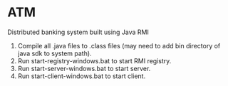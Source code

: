 # ATM
Distributed banking system built using Java RMI

1. Compile all .java files to .class files (may need to add bin directory of java sdk to system path).
2. Run start-registry-windows.bat to start RMI registry.
3. Run start-server-windows.bat to start server.
4. Run start-client-windows.bat to start client.
